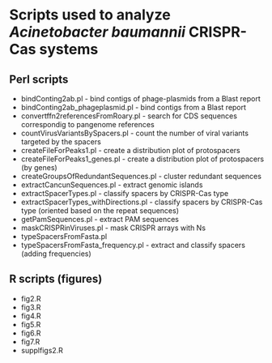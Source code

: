 # Scripts used to analyze *Acinetobacter baumannii* CRISPR-Cas systems

## Perl scripts
* bindConting2ab.pl - bind contigs of phage-plasmids from a Blast report
* bindConting2ab_phageplasmid.pl - bind contigs from a Blast report
* convertffn2referencesFromRoary.pl - search for CDS sequences correspondig to pangenome references
* countVirusVariantsBySpacers.pl - count the number of viral variants targeted by the spacers
* createFileForPeaks1.pl - create a distribution plot of protospacers
* createFileForPeaks1_genes.pl - create a distribution plot of protospacers (by genes)
* createGroupsOfRedundantSequences.pl - cluster redundant sequences
* extractCancunSequences.pl - extract genomic islands
* extractSpacerTypes.pl - classify spacers by CRISPR-Cas type
* extractSpacerTypes_withDirections.pl - classify spacers by CRISPR-Cas type (oriented based on the repeat sequences)
* getPamSequences.pl - extract PAM sequences
* maskCRISPRinViruses.pl - mask CRISPR arrays with Ns
* typeSpacersFromFasta.pl
* typeSpacersFromFasta_frequency.pl - extract and classify spacers (adding frequencies)

## R scripts (figures)
* fig2.R
* fig3.R
* fig4.R
* fig5.R
* fig6.R
* fig7.R
* supplfigs2.R
